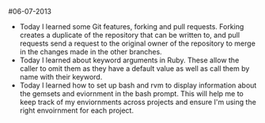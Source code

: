 #06-07-2013
* Today I learned some Git features, forking and pull requests. Forking creates a duplicate of the repository that can be written to, and pull requests send a request to the original owner of the repository to merge in the changes made in the other branches.
* Today I learned about keyword arguments in Ruby. These allow the caller to omit them as they have a default value as well as call them by name with their keyword.
* Today I learned how to set up bash and rvm to display information about the gemsets and eviornment in the bash prompt. This will help me to keep track of my enviornments across projects and ensure I'm using the right envoirnment for each project.
